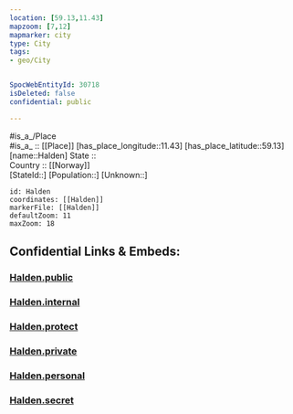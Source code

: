 ```yaml
---
location: [59.13,11.43] 
mapzoom: [7,12] 
mapmarker: city 
type: City
tags:
- geo/City


SpocWebEntityId: 30718
isDeleted: false
confidential: public

---
```

#is_a_/Place  
#is_a_ :: [[Place]] 
[has_place_longitude::11.43] 
[has_place_latitude::59.13] 
[name::Halden] 
State ::  
Country :: [[Norway]]  
[StateId::] 
[Population::] 
[Unknown::] 


```leaflet
id: Halden
coordinates: [[Halden]] 
markerFile: [[Halden]] 
defaultZoom: 11 
maxZoom: 18
```


## Confidential Links & Embeds: 

### [Halden.public](/_public/\Earth\Continent\Europe\Europe~North\Norway\Counties~Norway\Østfold\CityHalden.public.md) 

### [Halden.internal](/_internal/\Earth\Continent\Europe\Europe~North\Norway\Counties~Norway\Østfold\CityHalden.internal.md) 

### [Halden.protect](/_protect/\Earth\Continent\Europe\Europe~North\Norway\Counties~Norway\Østfold\CityHalden.protect.md) 

### [Halden.private](/_private/\Earth\Continent\Europe\Europe~North\Norway\Counties~Norway\Østfold\CityHalden.private.md) 

### [Halden.personal](/_personal/\Earth\Continent\Europe\Europe~North\Norway\Counties~Norway\Østfold\CityHalden.personal.md) 

### [Halden.secret](/_secret/\Earth\Continent\Europe\Europe~North\Norway\Counties~Norway\Østfold\CityHalden.secret.md)

